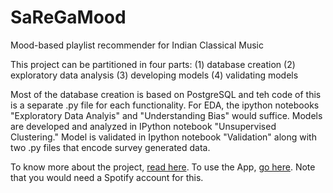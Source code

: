 # SaReGaMood
Mood-based playlist recommender for Indian Classical Music 

This project can be partitioned in four parts:
(1) database creation
(2) exploratory data analysis
(3) developing models
(4) validating models

Most of the database creation is based on PostgreSQL and teh code of this is a separate .py file for each functionality.
For EDA, the ipython notebooks "Exploratory Data Analyis" and "Understanding Bias" would suffice. 
Models are developed and analyzed in IPython notebook "Unsupervised Clustering." 
Model is validated in Ipython notebook "Validation" along with two .py files that encode survey generated data.

To know more about the project, [read here](http://saregamoodblog.herokuapp.com/blog). 
To use the App, [go here](http://saregamoodblog.herokuapp.com/). Note that you would need a Spotify account for this.
